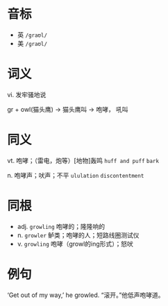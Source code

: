 # 音标

- 英 `/graʊl/`
- 美 `/ɡraʊl/`

# 词义

vi. 发牢骚地说




gr + owl(猫头鹰) → 猫头鹰叫 → 咆哮， 吼叫

# 同义

vt. 咆哮；（雷电，炮等）[地物]轰鸣
`huff and puff` `bark`

n. 咆哮声；吠声；不平
`ululation` `discontentment`

# 同根

- adj. `growling` 咆哮的；隆隆响的
- n. `growler` 鲈类；咆哮的人；短路线圈测试仪
- v. `growling` 咆哮（growl的ing形式）；怒吠

# 例句

‘Get out of my way,’ he growled.
“滚开。”他低声咆哮道。


